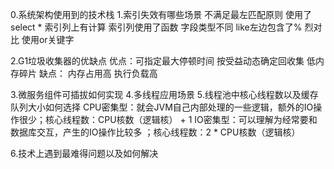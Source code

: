 0.系统架构使用到的技术栈
1.索引失效有哪些场景
不满足最左匹配原则
使用了select *
索引列上有计算
索引列使用了函数
字段类型不同
like左边包含了%
烈对比
使用or关键字

2.G1垃圾收集器的优缺点
优点：可指定最大停顿时间
     按受益动态确定回收集
     低内存碎片
缺点：
     内存占用高
     执行负载高
     
3.微服务组件可插拔如何实现
4.多线程应用场景
5.线程池中核心线程数以及缓存队列大小如何选择
CPU密集型：就会JVM自己内部处理的一些逻辑，额外的IO操作很少；核心线程数：CPU核数（逻辑核） + 1
IO密集型：可以理解为经常要和数据库交互，产生的IO操作比较多 ；核心线程数：2 * CPU核数（逻辑核）

6.技术上遇到最难得问题以及如何解决